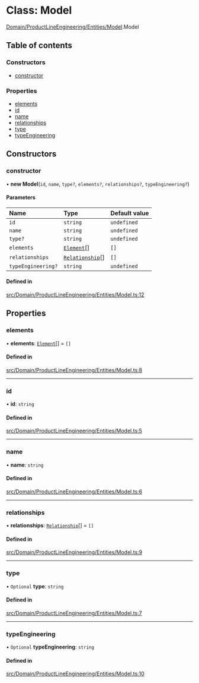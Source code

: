 # Class: Model

[Domain/ProductLineEngineering/Entities/Model](../wiki/Domain.ProductLineEngineering.Entities.Model).Model

## Table of contents

### Constructors

- [constructor](../wiki/Domain.ProductLineEngineering.Entities.Model.Model#constructor)

### Properties

- [elements](../wiki/Domain.ProductLineEngineering.Entities.Model.Model#elements)
- [id](../wiki/Domain.ProductLineEngineering.Entities.Model.Model#id)
- [name](../wiki/Domain.ProductLineEngineering.Entities.Model.Model#name)
- [relationships](../wiki/Domain.ProductLineEngineering.Entities.Model.Model#relationships)
- [type](../wiki/Domain.ProductLineEngineering.Entities.Model.Model#type)
- [typeEngineering](../wiki/Domain.ProductLineEngineering.Entities.Model.Model#typeengineering)

## Constructors

### constructor

• **new Model**(`id`, `name`, `type?`, `elements?`, `relationships?`, `typeEngineering?`)

#### Parameters

| Name | Type | Default value |
| :------ | :------ | :------ |
| `id` | `string` | `undefined` |
| `name` | `string` | `undefined` |
| `type?` | `string` | `undefined` |
| `elements` | [`Element`](../wiki/Domain.ProductLineEngineering.Entities.Element.Element)[] | `[]` |
| `relationships` | [`Relationship`](../wiki/Domain.ProductLineEngineering.Entities.Relationship.Relationship)[] | `[]` |
| `typeEngineering?` | `string` | `undefined` |

#### Defined in

[src/Domain/ProductLineEngineering/Entities/Model.ts:12](https://github.com/94briel/VariaMosPLE/blob/0611efd/src/Domain/ProductLineEngineering/Entities/Model.ts#L12)

## Properties

### elements

• **elements**: [`Element`](../wiki/Domain.ProductLineEngineering.Entities.Element.Element)[] = `[]`

#### Defined in

[src/Domain/ProductLineEngineering/Entities/Model.ts:8](https://github.com/94briel/VariaMosPLE/blob/0611efd/src/Domain/ProductLineEngineering/Entities/Model.ts#L8)

___

### id

• **id**: `string`

#### Defined in

[src/Domain/ProductLineEngineering/Entities/Model.ts:5](https://github.com/94briel/VariaMosPLE/blob/0611efd/src/Domain/ProductLineEngineering/Entities/Model.ts#L5)

___

### name

• **name**: `string`

#### Defined in

[src/Domain/ProductLineEngineering/Entities/Model.ts:6](https://github.com/94briel/VariaMosPLE/blob/0611efd/src/Domain/ProductLineEngineering/Entities/Model.ts#L6)

___

### relationships

• **relationships**: [`Relationship`](../wiki/Domain.ProductLineEngineering.Entities.Relationship.Relationship)[] = `[]`

#### Defined in

[src/Domain/ProductLineEngineering/Entities/Model.ts:9](https://github.com/94briel/VariaMosPLE/blob/0611efd/src/Domain/ProductLineEngineering/Entities/Model.ts#L9)

___

### type

• `Optional` **type**: `string`

#### Defined in

[src/Domain/ProductLineEngineering/Entities/Model.ts:7](https://github.com/94briel/VariaMosPLE/blob/0611efd/src/Domain/ProductLineEngineering/Entities/Model.ts#L7)

___

### typeEngineering

• `Optional` **typeEngineering**: `string`

#### Defined in

[src/Domain/ProductLineEngineering/Entities/Model.ts:10](https://github.com/94briel/VariaMosPLE/blob/0611efd/src/Domain/ProductLineEngineering/Entities/Model.ts#L10)
